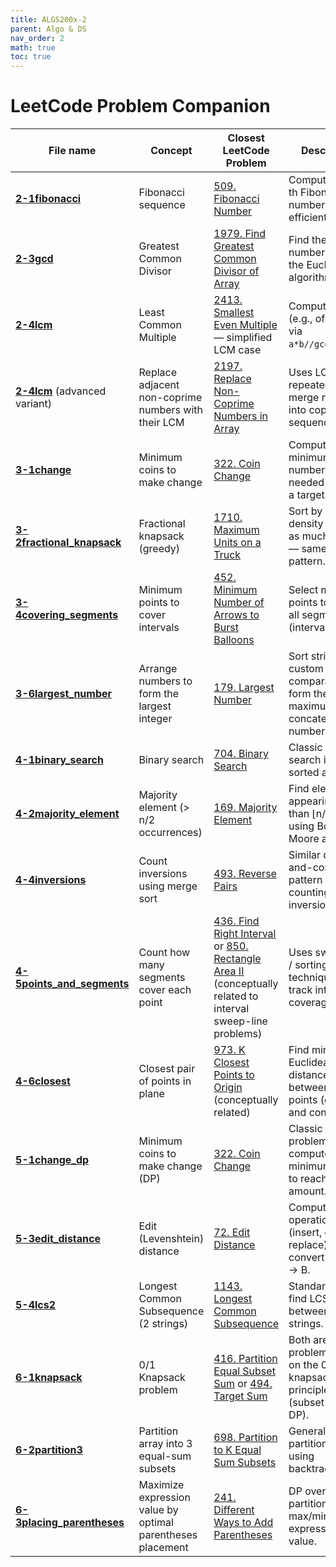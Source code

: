 ```yaml
---
title: ALGS200x-2
parent: Algo & DS
nav_order: 2
math: true
toc: true
---
```


# LeetCode Problem Companion

| File name | Concept      | Closest LeetCode Problem      | Description   |
| ---- | ---------- | --------- | ------- |
| [**2-1fibonacci**](https://github.com/dafuzhu-uchi/algs200x-algorithms/blob/master/Week2/2-1fibonacci.py)     | Fibonacci sequence                                  | [509. Fibonacci Number](https://leetcode.com/problems/fibonacci-number/)                                            | Compute the n-th Fibonacci number efficiently.              |
| [**2-3gcd**](https://github.com/dafuzhu-uchi/algs200x-algorithms/blob/master/Week2/2-3gcd.py)     | Greatest Common Divisor                             | [1979. Find Greatest Common Divisor of Array](https://leetcode.com/problems/find-greatest-common-divisor-of-array/) | Find the GCD of numbers using the Euclidean algorithm.      |
| [**2-4lcm**](https://github.com/dafuzhu-uchi/algs200x-algorithms/blob/master/Week2/2-4lcm.py)    | Least Common Multiple                               | [2413. Smallest Even Multiple](https://leetcode.com/problems/smallest-even-multiple/) — simplified LCM case         | Compute LCM (e.g., of `n` and 2) via `a*b//gcd(a,b)`.       |
| [**2-4lcm**](https://github.com/dafuzhu-uchi/algs200x-algorithms/blob/master/Week2/2-4lcm.py)  (advanced variant) | Replace adjacent non-coprime numbers with their LCM | [2197. Replace Non-Coprime Numbers in Array](https://leetcode.com/problems/replace-non-coprime-numbers-in-array/)   | Uses LCM repeatedly to merge numbers into coprime sequence. |
| [**3-1change**](https://github.com/dafuzhu-uchi/algs200x-algorithms/blob/master/Week3/3-1change.py)              | Minimum coins to make change                | [322. Coin Change](https://leetcode.com/problems/coin-change/)                                                               | Compute the minimum number of coins needed to make a target sum.           |
| [**3-2fractional_knapsack**](https://github.com/dafuzhu-uchi/algs200x-algorithms/blob/master/Week3/3-2fractional_knapsack.py) | Fractional knapsack (greedy)                | [1710. Maximum Units on a Truck](https://leetcode.com/problems/maximum-units-on-a-truck/)                                    | Sort by value density and take as much as fits — same greedy pattern.      |
| [**3-4covering_segments**](https://github.com/dafuzhu-uchi/algs200x-algorithms/blob/master/Week3/3-4covering_segments.py)   | Minimum points to cover intervals           | [452. Minimum Number of Arrows to Burst Balloons](https://leetcode.com/problems/minimum-number-of-arrows-to-burst-balloons/) | Select minimum points to cover all segments (interval greedy).             |
| [**3-6largest_number**](https://github.com/dafuzhu-uchi/algs200x-algorithms/blob/master/Week3/3-6largest_number.py)      | Arrange numbers to form the largest integer | [179. Largest Number](https://leetcode.com/problems/largest-number/)                                                         | Sort strings by custom comparator to form the maximum concatenated number. |
| [**4-1binary_search**](https://github.com/dafuzhu-uchi/algs200x-algorithms/blob/master/Week4/4-1binary_search.py)       | Binary search                            | [704. Binary Search](https://leetcode.com/problems/binary-search/)   | Classic binary search in a sorted array.                                  |
| [**4-2majority_element**](https://github.com/dafuzhu-uchi/algs200x-algorithms/blob/master/Week4/4-2majority_element.py)    | Majority element (> n/2 occurrences)     | [169. Majority Element](https://leetcode.com/problems/majority-element/)              | Find element appearing more than ⌊n/2⌋ times using Boyer–Moore algorithm. |
| [**4-4inversions**](https://github.com/dafuzhu-uchi/algs200x-algorithms/blob/master/Week4/4-4inversions.py)         | Count inversions using merge sort        | [493. Reverse Pairs](https://leetcode.com/problems/reverse-pairs/)             | Similar divide-and-conquer pattern for counting pair inversions.          |
| [**4-5points_and_segments**](https://github.com/dafuzhu-uchi/algs200x-algorithms/blob/master/Week4/4-5points_and_segments.py) | Count how many segments cover each point | [436. Find Right Interval](https://leetcode.com/problems/find-right-interval/) or [850. Rectangle Area II](https://leetcode.com/problems/rectangle-area-ii/) (conceptually related to interval sweep-line problems) | Uses sweep line / sorting technique to track interval coverage.           |
| [**4-6closest**](https://github.com/dafuzhu-uchi/algs200x-algorithms/blob/master/Week4/4-6closest.py)             | Closest pair of points in plane          | [973. K Closest Points to Origin](https://leetcode.com/problems/k-closest-points-to-origin/) (conceptually related)   | Find minimal Euclidean distance between two points (divide and conquer).  |
| [**5-1change_dp**](https://github.com/dafuzhu-uchi/algs200x-algorithms/blob/master/Week5/5_1change_dp.py)     | Minimum coins to make change (DP)      | [322. Coin Change](https://leetcode.com/problems/coin-change/)                                | Classic DP problem: compute minimum coins to reach target amount.         |
| [**5-3edit_distance**](https://github.com/dafuzhu-uchi/algs200x-algorithms/blob/master/Week5/5_3edit_distance.py) | Edit (Levenshtein) distance            | [72. Edit Distance](https://leetcode.com/problems/edit-distance/)                             | Compute min operations (insert, delete, replace) to convert string A → B. |
| [**5-4lcs2**](https://github.com/dafuzhu-uchi/algs200x-algorithms/blob/master/Week5/5_4lcs2.py)          | Longest Common Subsequence (2 strings) | [1143. Longest Common Subsequence](https://leetcode.com/problems/longest-common-subsequence/) | Standard DP to find LCS length between two strings.                       |
| [**6-1knapsack**](https://github.com/dafuzhu-uchi/algs200x-algorithms/blob/master/Week6/6_1knapsack.py)            | 0/1 Knapsack problem          | [416. Partition Equal Subset Sum](https://leetcode.com/problems/partition-equal-subset-sum/) or [494. Target Sum](https://leetcode.com/problems/target-sum/) | Both are DP problems built on the 0/1 knapsack principle (subset-sum DP). |
| [**6-2partition3**](https://github.com/dafuzhu-uchi/algs200x-algorithms/blob/master/Week6/6_2partition3.py)          | Partition array into 3 equal-sum subsets                   | [698. Partition to K Equal Sum Subsets](https://leetcode.com/problems/partition-to-k-equal-sum-subsets/)               | Generalized k-partition problem using backtracking/DP.                    |
| [**6-3placing\_parentheses**](https://github.com/dafuzhu-uchi/algs200x-algorithms/blob/master/Week6/6_3placing_parentheses.py) | Maximize expression value by optimal parentheses placement | [241. Different Ways to Add Parentheses](https://leetcode.com/problems/different-ways-to-add-parentheses/)      | DP over operator partitions to find max/min expression value.             |


